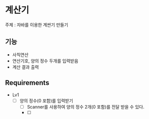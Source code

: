 # 계산기

주제 : 자바를 이용한 계싼기 만들기

## 기능
- 사칙연산
- 연산기호, 양의 정수 두개를 입력받음
- 계산 결과 출력

## Requirements
- Lv1
  - [ ] 양의 정수(0 포함)를 입력받기
      - [ ] Scanner를 사용하여 양의 정수 2개(0 포함)를 전달 받을 수 있다.
      - [ ]  
